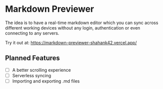 # Markdown Previewer

The idea is to have a real-time markdown editor which you can sync across different working devices without any login, authentication or even connecting to any servers.

Try it out at: https://markdown-previewer-shahank42.vercel.app/

## Planned Features

* [ ] A better scrolling experience
* [ ] Serverless syncing
* [ ] Importing and exporting .md files
